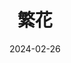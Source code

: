 ---
layout: page
title: 繁花
description: >
  包装精美的龙傲天男频剧，胡歌的装逼演技令人呕吐，另外所有海报竟然都是他单人的。
category: 剧集
img: assets/img/movie/2024/fan_hua.webp
star: 3
date: 2024-02-26
---